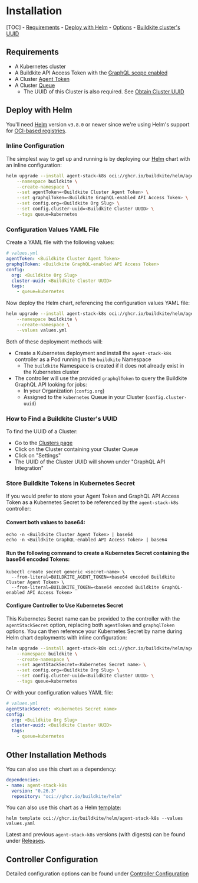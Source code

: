 # Installation

[TOC]
    -   [Requirements](#requirements)
    -   [Deploy with Helm](#deploy-with-helm)
    -   [Options](#options)
    -   [Buildkite cluster's UUID](#buildkite-clusters-uuid) 

## Requirements

- A Kubernetes cluster
- A Buildkite API Access Token with the [GraphQL scope enabled](https://buildkite.com/docs/apis/graphql-api#authentication)
- A Cluster [Agent Token](https://buildkite.com/docs/agent/v3/tokens#create-a-token)
- A Cluster [Queue](https://buildkite.com/docs/pipelines/clusters/manage-queues#create-a-self-hosted-queue)
  - The UUID of this Cluster is also required. See [Obtain Cluster UUID](#how-to-find-a-buildkite-clusters-uuid)

## Deploy with Helm

You'll need [Helm](https://github.com/helm/helm) version `v3.8.0` or newer since we're using Helm's support for [OCI-based registries](https://helm.sh/docs/topics/registries/).

### Inline Configuration

The simplest way to get up and running is by deploying our [Helm](https://helm.sh) chart with an inline configuration:

```bash
helm upgrade --install agent-stack-k8s oci://ghcr.io/buildkite/helm/agent-stack-k8s \
    --namespace buildkite \
    --create-namespace \
    --set agentToken=<Buildkite Cluster Agent Token> \
    --set graphqlToken=<Buildkite GraphQL-enabled API Access Token> \
    --set config.org=<Buildkite Org Slug> \
    --set config.cluster-uuid=<Buildkite Cluster UUID> \
    --tags queue=kubernetes
```

### Configuration Values YAML File

Create a YAML file with the following values:

```yaml
# values.yml
agentToken: <Buildkite Cluster Agent Token>
graphqlToken: <Buildkite GraphQL-enabled API Access Token>
config:
  org: <Buildkite Org Slug>
  cluster-uuid: <Buildkite Cluster UUID>
  tags:
    - queue=kubernetes
```

Now deploy the Helm chart, referencing the configuration values YAML file:

```bash
helm upgrade --install agent-stack-k8s oci://ghcr.io/buildkite/helm/agent-stack-k8s \
    --namespace buildkite \
    --create-namespace \
    --values values.yml
```

Both of these deployment methods will:
- Create a Kubernetes deployment and install the `agent-stack-k8s` controller as a Pod running in the `buildkite` Namespace
  - The `buildkite` Namespace is created if it does not already exist in the Kubernetes cluster
- The controller will use the provided `graphqlToken` to query the Buildkite GraphQL API looking for jobs:
  - In your Organization (`config.org`)
  - Assigned to the `kubernetes` Queue in your Cluster (`config.cluster-uuid`)

### How to Find a Buildkite Cluster's UUID

To find the UUID of a Cluster:
- Go to the [Clusters page](https://buildkite.com/organizations/-/clusters)
- Click on the Cluster containing your Cluster Queue
- Click on "Settings"
- The UUID of the Cluster UUID will shown under "GraphQL API Integration"

### Store Buildkite Tokens in Kubernetes Secret

If you would prefer to store your Agent Token and GraphQL API Access Token as a Kubernetes Secret to be referenced by the `agent-stack-k8s` controller:

#### Convert both values to base64:

```
echo -n <Buildkite Cluster Agent Token> | base64
echo -n <Buildkite GraphQL-enabled API Access Token> | base64
```

#### Run the following command to create a Kubernetes Secret containing the base64 encoded Tokens:

```
kubectl create secret generic <secret-name> \
  --from-literal=BUILDKITE_AGENT_TOKEN=<base64 encoded Buildkite Cluster Agent Token> \
  --from-literal=BUILDKITE_TOKEN=<base64 encoded Buildkite GraphQL-enabled API Access Token>
```

#### Configure Controller to Use Kubernetes Secret
This Kubernetes Secret name can be provided to the controller with the `agentStackSecret` option, replacing both `agentToken` and `graphqlToken` options. You can then reference your Kubernetes Secret by name during Helm chart deployments with inline configuration:

```bash
helm upgrade --install agent-stack-k8s oci://ghcr.io/buildkite/helm/agent-stack-k8s \
    --namespace buildkite \
    --create-namespace \
    --set agentStackSecret=<Kubernetes Secret name> \
    --set config.org=<Buildkite Org Slug> \
    --set config.cluster-uuid=<Buildkite Cluster UUID> \
    --tags queue=kubernetes
```

Or with your configuration values YAML file:

```yaml
# values.yml
agentStackSecret: <Kubernetes Secret name>
config:
  org: <Buildkite Org Slug>
  cluster-uuid: <Buildkite Cluster UUID>
  tags:
    - queue=kubernetes
```

## Other Installation Methods

You can also use this chart as a dependency:

```yaml
dependencies:
- name: agent-stack-k8s
  version: "0.26.3"
  repository: "oci://ghcr.io/buildkite/helm"
```

You can also use this chart as a Helm [template](https://helm.sh/docs/chart_best_practices/templates/):

```
helm template oci://ghcr.io/buildkite/helm/agent-stack-k8s --values values.yaml
```

Latest and previous `agent-stack-k8s` versions (with digests) can be found under [Releases](https://github.com/buildkite/agent-stack-k8s/releases).

## Controller Configuration

Detailed configuration options can be found under [Controller Configuration](controller_configuration.md)
